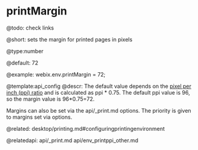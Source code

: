 printMargin
=============

@todo: check links

@short:
	sets the margin for printed pages in pixels

@type:number

@default: 72

@example:
webix.env.printMargin = 72;

@template:api_config
@descr:
The default value depends on the [pixel per inch (ppi) ratio](api/env_printppi_other.md) and is calculated as ppi * 0.75. 
The default ppi value is 96, so the margin value is 96*0.75=72.

Margins can also be set via the api/_print.md options. The priority is given to margins set via options. 

@related:
desktop/printing.md#configuringprintingenvironment

@relatedapi:
api/_print.md 
api/env_printppi_other.md






